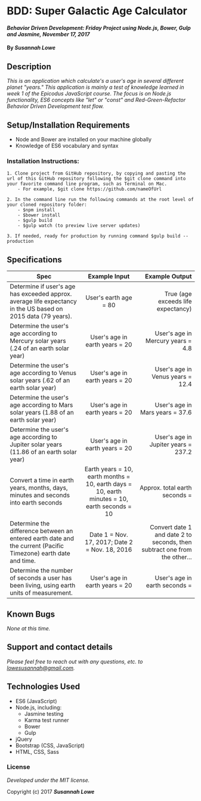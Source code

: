 # BDD: Super Galactic Age Calculator

#### _Behavior Driven Development: Friday Project using Node.js, Bower, Gulp and Jasmine, November 17, 2017_


#### By _**Susannah Lowe**_

## Description

_This is an application which calculate's a user's age in several different planet "years." This application is mainly a test of knowledge learned in week 1 of the Epicodus JavaScript course. The focus is on Node.js functionality, ES6 concepts like "let" or "const" and Red-Green-Refactor Behavior Driven Development test flow._ 


## Setup/Installation Requirements
   * Node and Bower are installed on your machine globally
   * Knowledge of ES6 vocabulary and syntax

  ### Installation Instructions: 
    1. Clone project from GitHub repository, by copying and pasting the url of this GitHub repository following the $git clone command into your favorite command line program, such as Terminal on Mac.  
        - For example, $git clone https://github.com/nameOfUrl
        
    2. In the command line run the following commands at the root level of your cloned repository folder: 
        - $npm install 
        - $bower install
        - $gulp build
        - $gulp watch (to preview live server updates)
    
    3. If needed, ready for production by running command $gulp build --production


## Specifications

| Spec        | Example Input           | Example Output  |
| ------------- |:-------------:| -----:|
| Determine if user's age has exceeded approx. average life expectancy in the US based on 2015 data (79 years).      | User's earth age = 80 | True (age exceeds life expectancy) |
| Determine the user's age according to Mercury solar years (.24 of an earth solar year)      | User's age in earth years = 20      |   User's age in Mercury years = 4.8  |
| Determine the user's age according to Venus solar years (.62 of an earth solar year)      | User's age in earth years = 20      |   User's age in Venus years = 12.4  |
| Determine the user's age according to Mars solar years (1.88 of an earth solar year)      | User's age in earth years = 20      |   User's age in Mars years = 37.6  |
| Determine the user's age according to Jupiter solar years (11.86 of an earth solar year)      | User's age in earth years = 20      |   User's age in Jupiter years = 237.2 |
| Convert a time in earth years, months, days, minutes and seconds into earth seconds | Earth years = 10, earth months = 10, earth days = 10, earth minutes = 10, earth seconds = 10 | Approx. total earth seconds = 
| Determine the difference between an entered earth date and the current (Pacific Timezone) earth date and time.    | Date 1 = Nov. 17, 2017; Date 2 = Nov. 18, 2016     |   Convert date 1 and date 2 to seconds, then subtract one from the other...   |
| Determine the number of seconds a user has been living, using earth units of measurement. | User's age in earth years = 20     |    User's age in earth seconds =  |
## Known Bugs

_None at this time._


## Support and contact details

_Please feel free to reach out with any questions, etc. to lowesusannah@gmail.com._


## Technologies Used

* ES6 (JavaScript)
* Node.js, including: 
  - Jasmine testing
  - Karma test runner
  - Bower
  - Gulp 
* jQuery
* Bootstrap (CSS, JavaScript) 
* HTML, CSS, Sass


### License

*Developed under the MIT license.*

Copyright (c) 2017 **_Susannah Lowe_**
